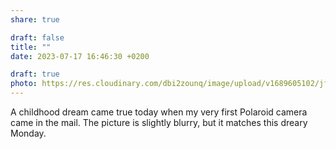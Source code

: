 ```yaml
---
share: true

draft: false
title: ""
date: 2023-07-17 16:46:30 +0200

draft: true
photo: https://res.cloudinary.com/dbi2zounq/image/upload/v1689605102/jfedctqreximibglotmu.jpg
---
```


A childhood dream came true today when my very first Polaroid camera came in the mail. The picture is slightly blurry, but it matches this dreary Monday.
